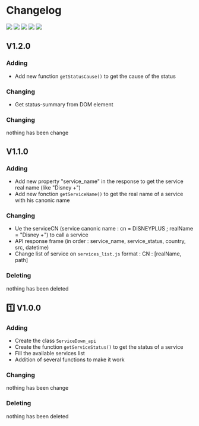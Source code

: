 # Changelog
[![](https://badgen.net/github/tag/BenjaminFourmaux/ServiceDown_api?cache=600)]() [![](https://badgen.net/github/release/BenjaminFourmaux/ServiceDown_api?cache=600)]() [![](https://badgen.net/github/branches/BenjaminFourmaux/ServiceDown_api)]() [![](https://badgen.net/github/releases/BenjaminFourmaux/ServiceDown_api)]() [![](https://badgen.net/github/tags/BenjaminFourmaux/ServiceDown_api)]()

## V1.2.0
### Adding
 - Add new function ``getStatusCause()`` to get the cause of the status

### Changing
 - Get status-summary from DOM element 

### Changing
nothing has been change

## V1.1.0
### Adding
 - Add new property "service_name" in the response to get the service real name (like "Disney +")
 - Add new fonction ``getServiceName()`` to get the real name of a service with his canonic name 

### Changing
 - Ue the serviceCN (service canonic name : cn = DISNEYPLUS ; realName = "Disney +") to call a service
 - API response frame (in order : service_name, service_status, country, src, datetime)
 - Change list of service on ``services_list.js`` format : CN : \[realName, path]

### Deleting
nothing has been deleted

## :one: V1.0.0
### Adding
 - Create the class ``ServiceDown_api``
 - Create the function ``getServiceStatus()`` to get the status of a service
 - Fill the available services list
 - Addition of several functions to make it work

### Changing
nothing has been change

### Deleting
nothing has been deleted

